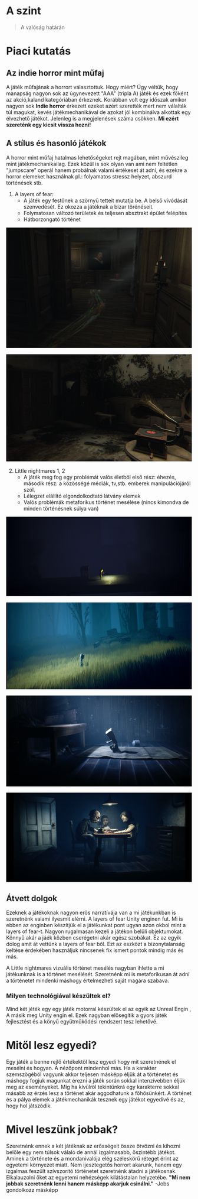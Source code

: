 # A szint 
> A valóság határán

# Piaci kutatás

## Az indie horror mint műfaj

 A játék műfajának a horrort választottuk. Hogy miért? Úgy véltük, hogy manapság nagyon sok az úgynevezett "AAA" (tripla A) játék és ezek főként az akció,kaland kategóriában érkeznek. Korábban volt egy időszak amikor nagyon sok __Indie horror__ érkezett ezeket azért szerették mert nem válalták túl magukat, kevés játékmechanikával de azokat jól kombinálva alkottak egy élvezhető játékot. Jelenleg is a megjelenések száma csökken. __Mi ezért szereténk egy kicsit vissza hozni!__

## A stílus és hasonló játékok

A horror mint műfaj hatalmas lehetőségeket rejt magában, mint művészileg mint játékmechanikailag. Ezek közül is sok olyan van ami nem feltétlen "jumpscare" operál hanem probálnak valami értékeset át adni, és ezekre a horror elemeket használnak pl.: folyamatos stressz helyzet, abszurd történések stb.

1. A layers of fear:
   - A játék egy festőnek a szörnyű tetteit mutatja be. A belső vívódását szenvedését. Ez okozza a játéknak a bizar törénéseit.
   - Folymatosan változó területek és teljesen absztrakt épület felépítés
   - Hátborzongató történet

![layers of fear](https://github.com/mozes20/AszintUnity/blob/M%C3%B3zes/leyers1.png?raw=true)

![layers of fear](https://github.com/mozes20/AszintUnity/blob/M%C3%B3zes/layers2.png?raw=true)

2. Little nightmares 1, 2
   - A játék meg fog egy problémát valós életböl első rész: éhezés, második rész: a közösségé médiák, tv,stb. emberek manipulációjáról szól.
   - Lélegzet elállító elgondolkodtató látvány elemek
   - Valós problémák metaforikus történet mesélése (nincs kimondva de minden történésnek súlya van)

![Little nightmares](https://github.com/mozes20/AszintUnity/blob/M%C3%B3zes/little1.png?raw=true)

![Little nightmares](https://github.com/mozes20/AszintUnity/blob/M%C3%B3zes/little2.png?raw=true)

![Little nightmares](https://github.com/mozes20/AszintUnity/blob/M%C3%B3zes/Little3.png?raw=true)

![Little nightmares](https://github.com/mozes20/AszintUnity/blob/M%C3%B3zes/little4.png?raw=true)



## Átvett dolgok

Ezeknek a játékoknak nagyon erős narratívája van a mi játékunkban is szeretnénk valami ilyesmit elérni. A layers of fear Unity enginen fut. Mi is ebben az enginben készítjük el a játékunkat pont ugyan azon okbol mint a layers of fear-t. Nagyon rugalmasan kezeli a játékon belüli objektumokat. Könnyű akár a jáék közben cserégetni akár egész szobákat. Ez az egyik dolog amit át vettünk a layers of fear ből. Ezt az eszközt a bizonytalanság keltése érdekében használjuk nincsenek fix ismert pontok mindig más és más.

A Little nightmares vizuális történet mesélés nagyban ihlette a mi játékunknak is a történet mesélését. Szeretnénk mi is metaforikusan át adni a történetet mindenki máshogy értelmezheti saját magára szabava.

### Milyen technológiával készültek el?

  Mind két jéték egy egy játék motorral készültek el az egyik az Unreal Engin , A másik meg Unity engin el. Ezek nagyban elősegítik a gyors játék fejlesztést és a könyű együtműködési rendszert tesz lehetővé.


# Mitől lesz egyedi?
Egy játék a benne rejlő értékektöl lesz egyedi hogy mit szeretnének el mesélni és hogyan. A nézőpont mindenhol más. Ha a karakter szemszögéböl vagyunk akkor teljesen másképp éljük át a történetet és máshogy fogjuk magunkat érezni a játék során sokkal intenzívebben éljük meg az eseményeket. Míg ha kívülröl tekintünkrá egy karakterre sokkal másabb az érzés lesz a történet akár aggodhatunk a főhősünkért. A történet és a pálya elemek a játékmechanikák tesznek egy játékot egyedivé és az, hogy hol játszódik.


# __Mivel leszünk jobbak?__

Szeretnénk ennek a két játéknak az erősségeit össze ötvözni és kihozni belőle egy nem túlsok válaló de annál izgalmasabb, őszintébb játékot. Aminek a története és a mondanivalója elég széleskörű réteget érint az egyetemi környezet miatt. Nem  ijesztegetős horrort akarunk, hanem egy izgalmas feszült szívszorító történetet szeretnénk átadni a játékosnak. Elkalauzolni őket az egyetemi nehézségek kilátástalan helyzetébe. 
__"Mi nem jobbak szeretnénk lenni hanem másképp akarjuk csinálni."__ -Jobs gondolkozz másképp






